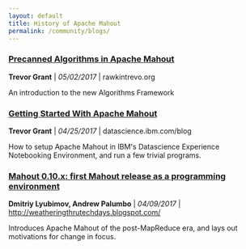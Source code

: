 ```yaml
---
layout: default
title: History of Apache Mahout
permalink: /community/blogs/
---
```


<!-- Add to this collection, newest date on top in following format:
### [Title](Link to Post)
**Author**, _MM/DD/YYYY_, Name of Host
Description
-->

### [Precanned Algorithms in Apache Mahout](https://rawkintrevo.org/2017/05/02/introducing-pre-canned-algorithms-apache-mahout/)
**Trevor Grant** | _05/02/2017_ | rawkintrevo.org

An introduction to the new Algorithms Framework

### [Getting Started With Apache Mahout](https://datascience.ibm.com/blog/getting-started-with-apache-mahout-2/)
**Trevor Grant** | _04/25/2017_ | datascience.ibm.com/blog

How to setup Apache Mahout in IBM's Datascience Experience Notebooking Environment, and run a few trivial programs. 

### [Mahout 0.10.x: first Mahout release as a programming environment](http://www.weatheringthroughtechdays.com/2015/04/mahout-010x-first-mahout-release-as.html)
**Dmitriy Lyubimov, Andrew Palumbo** | _04/09/2017_ | http://weatheringthrutechdays.blogspot.com/

Introduces Apache Mahout of the post-MapReduce era, and lays out motivations for change in focus.

